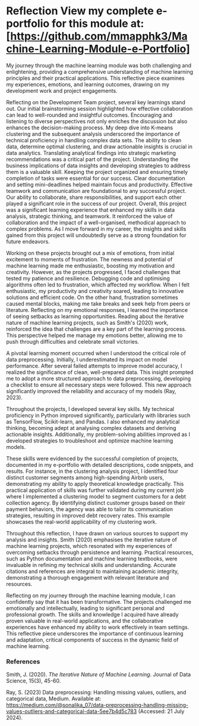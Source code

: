 # Reflection                    View my complete e-portfolio for this module at: [https://github.com/mmapphk3/Machine-Learning-Module-e-Portfolio]                                                              

My journey through the machine learning module was both challenging and enlightening, providing a comprehensive understanding of machine learning principles and their practical applications. This reflective piece examines my experiences, emotions, and learning outcomes, drawing on my development work and project engagements.

Reflecting on the Development Team project, several key learnings stand out. Our initial brainstorming session highlighted how effective collaboration can lead to well-rounded and insightful outcomes. Encouraging and listening to diverse perspectives not only enriches the discussion but also enhances the decision-making process. My deep dive into K-means clustering and the subsequent analysis underscored the importance of technical proficiency in handling complex data sets. The ability to clean data, determine optimal clustering, and draw actionable insights is crucial in data analytics. Translating analytical findings into strategic marketing recommendations was a critical part of the project. Understanding the business implications of data insights and developing strategies to address them is a valuable skill. Keeping the project organized and ensuring timely completion of tasks were essential for our success. Clear documentation and setting mini-deadlines helped maintain focus and productivity. Effective teamwork and communication are foundational to any successful project. Our ability to collaborate, share responsibilities, and support each other played a significant role in the success of our project. Overall, this project was a significant learning experience that enhanced my skills in data analysis, strategic thinking, and teamwork. It reinforced the value of collaboration and the impact of a well-organised, methodical approach to complex problems. As I move forward in my career, the insights and skills gained from this project will undoubtedly serve as a strong foundation for future endeavors.

Working on these projects brought out a mix of emotions, from initial excitement to moments of frustration. The newness and potential of machine learning made me enthusiastic, boosting my motivation and creativity. However, as the projects progressed, I faced challenges that tested my patience and resilience. Debugging code and optimising algorithms often led to frustration, which affected my workflow. When I felt enthusiastic, my productivity and creativity soared, leading to innovative solutions and efficient code. On the other hand, frustration sometimes caused mental blocks, making me take breaks and seek help from peers or literature. Reflecting on my emotional responses, I learned the importance of seeing setbacks as learning opportunities. Reading about the iterative nature of machine learning projects, such as Smith's (2020) work, reinforced the idea that challenges are a key part of the learning process. This perspective helped me manage my emotions better, allowing me to push through difficulties and celebrate small victories.

A pivotal learning moment occurred when I understood the critical role of data preprocessing. Initially, I underestimated its impact on model performance. After several failed attempts to improve model accuracy, I realized the significance of clean, well-prepared data. This insight prompted me to adopt a more structured approach to data preprocessing, developing a checklist to ensure all necessary steps were followed. This new approach significantly improved the reliability and accuracy of my models (Ray, 2023).

Throughout the projects, I developed several key skills. My technical proficiency in Python improved significantly, particularly with libraries such as TensorFlow, Scikit-learn, and Pandas. I also enhanced my analytical thinking, becoming adept at analysing complex datasets and deriving actionable insights. Additionally, my problem-solving abilities improved as I developed strategies to troubleshoot and optimize machine learning models.

These skills were evidenced by the successful completion of projects, documented in my e-portfolio with detailed descriptions, code snippets, and results. For instance, in the clustering analysis project, I identified four distinct customer segments among high-spending Airbnb users, demonstrating my ability to apply theoretical knowledge practically. This practical application of skills was further validated during my current job where I implemented a clustering model to segment customers for a debt collection agency. By identifying distinct customer groups based on their payment behaviors, the agency was able to tailor its communication strategies, resulting in improved debt recovery rates. This example showcases the real-world applicability of my clustering work.

Throughout this reflection, I have drawn on various sources to support my analysis and insights. Smith (2020) emphasises the iterative nature of machine learning projects, which resonated with my experiences of overcoming setbacks through persistence and learning. Practical resources, such as Python documentation and machine learning textbooks, were invaluable in refining my technical skills and understanding. Accurate citations and references are integral to maintaining academic integrity, demonstrating a thorough engagement with relevant literature and resources.

Reflecting on my journey through the machine learning module, I can confidently say that it has been transformative. The projects challenged me emotionally and intellectually, leading to significant personal and professional growth. The skills and knowledge I acquired have already proven valuable in real-world applications, and the collaborative experiences have enhanced my ability to work effectively in team settings. This reflective piece underscores the importance of continuous learning and adaptation, critical components of success in the dynamic field of machine learning.

### References

Smith, J. (2020). *The Iterative Nature of Machine Learning*. Journal of Data Science, 15(3), 45-60.

Ray, S. (2023) Data preprocessing: Handling missing values, outliers, and categorical data, Medium. Available at: https://medium.com/@sonalika_07/data-preprocessing-handling-missing-values-outliers-and-categorical-data-5ee7b4d5c783 (Accessed: 21 July 2024).



